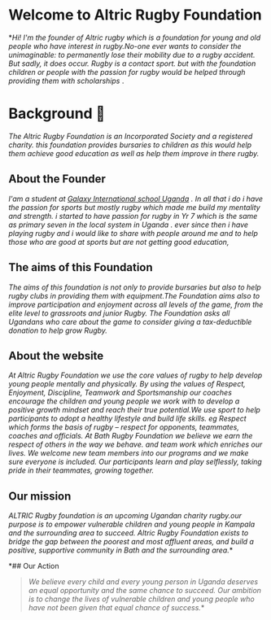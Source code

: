# Welcome to Altric Rugby Foundation

**Hi! I'm  the founder of Altric rugby which is a foundation for young and old  people who have interest in rugby.No-one ever wants to consider the unimaginable: to permanently lose their mobility due to a rugby accident. But sadly, it does occur. Rugby is a contact sport. but with the foundation children or people with the passion for rugby would be helped through providing them with scholarships* .
#  Background :rocket:
*The Altric Rugby Foundation is an Incorporated Society and a registered charity. this foundation provides bursaries  to children as this would help them achieve good education as well as help them improve in there rugby.*

##  About the Founder
   *I'am  a student at [Galaxy International school Uganda](http://gisu.ac.ug/) . In all that i do i have the passion for sports but mostly rugby  which made me build my mentality and strength. i started to have passion for rugby in Yr 7 which is the same as primary seven in the local system in Uganda . ever since then i have playing rugby and i would like to share with people around me  and to help those who are good at sports but are not  getting good education,*

##  The aims  of this Foundation
*The aims of this foundation is not only to provide bursaries but also to help rugby clubs in providing them with equipment.The  Foundation aims also to improve participation and enjoyment across all levels of the game, from the elite level to grassroots and junior  Rugby. The  Foundation asks all Ugandans  who care about the game to consider giving a tax-deductible donation to help grow  Rugby.*

## About the website
*At Altric  Rugby Foundation we use the core values of rugby to help develop young people mentally and physically. By using the values of Respect, Enjoyment, Discipline, Teamwork and Sportsmanship our coaches encourage the children and young people we work with to develop a positive growth mindset and reach their true potential.We use sport to help participants to adopt a healthy lifestyle and build life skills. eg  Respect which forms the basis of rugby – respect for opponents, teammates, coaches and officials. At Bath Rugby Foundation we believe we earn the respect of others in the way we behave. and team work which enriches our lives. We welcome new team members into our programs and we make sure everyone is included. Our participants learn and play selflessly, taking pride in their teammates, growing together.*

##  Our mission
*ALTRIC  Rugby foundation is an upcoming Ugandan charity  rugby.our purpose is to empower vulnerable children and young people in Kampala  and the surrounding area to succeed. Altric Rugby Foundation exists to bridge the gap between the poorest and most affluent areas, and build a positive, supportive community in Bath and the surrounding area.**

*##   Our Action
>*We believe every child and every young person in Uganda  deserves an equal opportunity and the same chance to succeed.
Our ambition is to change the lives of vulnerable children and young people who have not been given that equal chance of success.**
